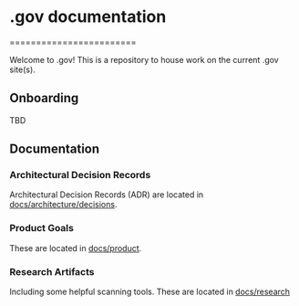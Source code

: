 # .gov documentation
========================

Welcome to .gov! This is a repository to house work on the current .gov site(s). 

## Onboarding

TBD

## Documentation

### Architectural Decision Records

Architectural Decision Records (ADR) are located in [docs/architecture/decisions](./docs/architecture/decisions).

### Product Goals

These are located in [docs/product](./docs/product).

### Research Artifacts

Including some helpful scanning tools. These are located in [docs/research](./docs/research)